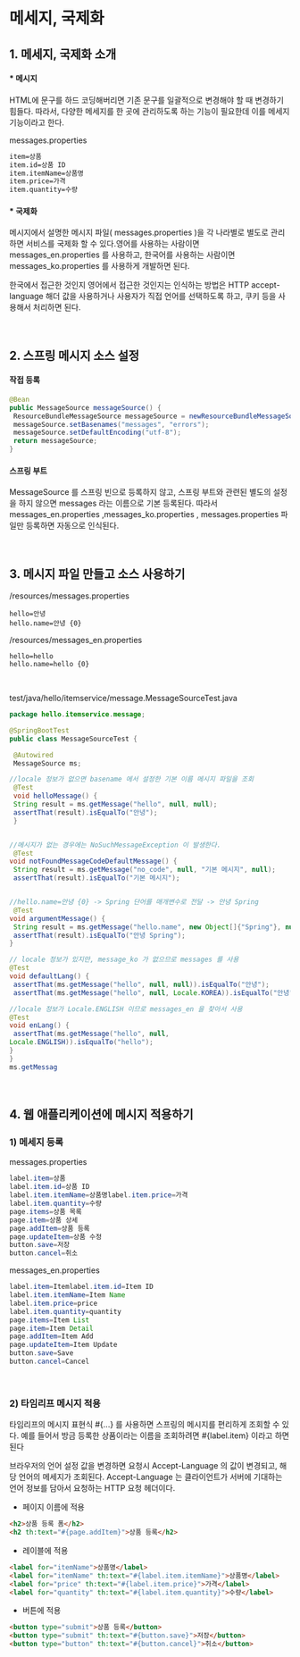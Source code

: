 # 메세지, 국제화

## 1. 메세지, 국제화 소개

#### * 메시지       
HTML에 문구를 하드 코딩해버리면 기존 문구를 일괄적으로 변경해야 할 때 변경하기 힘들다. 따라서, 다양한 메세지를 한 곳에 관리하도록 하는 기능이 필요한데 이를 메세지 기능이라고 한다.  

messages.properties

```html
item=상품
item.id=상품 ID
item.itemName=상품명
item.price=가격
item.quantity=수량
```

#### * 국제화
메시지에서 설명한 메시지 파일( messages.properties )을 각 나라별로 별도로 관리하면 서비스를
국제화 할 수 있다.영어를 사용하는 사람이면 messages_en.properties 를 사용하고,
한국어를 사용하는 사람이면 messages_ko.properties 를 사용하게 개발하면 된다.

한국에서 접근한 것인지 영어에서 접근한 것인지는 인식하는 방법은 HTTP accept-language 해더 값을
사용하거나 사용자가 직접 언어를 선택하도록 하고, 쿠키 등을 사용해서 처리하면 된다.

<br>

## 2. 스프링 메시지 소스 설정

#### 작접 등록

```java
@Bean
public MessageSource messageSource() {
 ResourceBundleMessageSource messageSource = newResourceBundleMessageSource();
 messageSource.setBasenames("messages", "errors"); 
 messageSource.setDefaultEncoding("utf-8");
 return messageSource;
}
```

#### 스프링 부트
MessageSource 를 스프링 빈으로 등록하지 않고, 스프링 부트와 관련된 별도의 설정을 하지 않으면
messages 라는 이름으로 기본 등록된다. 따라서 messages_en.properties ,messages_ko.properties , messages.properties 파일만 등록하면 자동으로 인식된다.

<br>

## 3. 메시지 파일 만들고 소스 사용하기

/resources/messages.properties
```
hello=안녕
hello.name=안녕 {0}
```

/resources/messages_en.properties
```
hello=hello
hello.name=hello {0}
```

<br>

test/java/hello/itemservice/message.MessageSourceTest.java
```java
package hello.itemservice.message;

@SpringBootTest
public class MessageSourceTest {

 @Autowired
 MessageSource ms;

//locale 정보가 없으면 basename 에서 설정한 기본 이름 메시지 파일을 조회
 @Test
 void helloMessage() {
 String result = ms.getMessage("hello", null, null);
 assertThat(result).isEqualTo("안녕");
 }


//메시지가 없는 경우에는 NoSuchMessageException 이 발생한다.
 @Test
void notFoundMessageCodeDefaultMessage() {
 String result = ms.getMessage("no_code", null, "기본 메시지", null);
 assertThat(result).isEqualTo("기본 메시지");


//hello.name=안녕 {0} -> Spring 단어를 매개변수로 전달 -> 안녕 Spring
 @Test
void argumentMessage() {
 String result = ms.getMessage("hello.name", new Object[]{"Spring"}, null);
 assertThat(result).isEqualTo("안녕 Spring");
}

// locale 정보가 있지만, message_ko 가 없으므로 messages 를 사용
@Test
void defaultLang() {
 assertThat(ms.getMessage("hello", null, null)).isEqualTo("안녕");
 assertThat(ms.getMessage("hello", null, Locale.KOREA)).isEqualTo("안녕");}

//locale 정보가 Locale.ENGLISH 이므로 messages_en 을 찾아서 사용
@Test
void enLang() {
 assertThat(ms.getMessage("hello", null,
Locale.ENGLISH)).isEqualTo("hello");
}
}
ms.getMessag
```

<br>

## 4. 웹 애플리케이션에 메시지 적용하기

### 1) 메세지 등록

messages.properties
```java
label.item=상품
label.item.id=상품 ID
label.item.itemName=상품명label.item.price=가격
label.item.quantity=수량
page.items=상품 목록
page.item=상품 상세
page.addItem=상품 등록
page.updateItem=상품 수정
button.save=저장
button.cancel=취소
```

messages_en.properties
```java
label.item=Itemlabel.item.id=Item ID
label.item.itemName=Item Name
label.item.price=price
label.item.quantity=quantity
page.items=Item List
page.item=Item Detail
page.addItem=Item Add
page.updateItem=Item Update
button.save=Save
button.cancel=Cancel
```

<br>

### 2) 타임리프 메시지 적용

타임리프의 메시지 표현식 #{...} 를 사용하면 스프링의 메시지를 편리하게 조회할 수 있다.
예를 들어서 방금 등록한 상품이라는 이름을 조회하려면 #{label.item} 이라고 하면 된다
 
브라우저의 언어 설정 값을 변경하면 요청시 Accept-Language 의 값이 변경되고, 해당 언어의 메세지가 조회된다.
Accept-Language 는 클라이언트가 서버에 기대하는 언어 정보를 담아서 요청하는 HTTP 요청 헤더이다.


* 페이지 이름에 적용
```html
<h2>상품 등록 폼</h2>
<h2 th:text="#{page.addItem}">상품 등록</h2>
```

* 레이블에 적용
```html
<label for="itemName">상품명</label>
<label for="itemName" th:text="#{label.item.itemName}">상품명</label>
<label for="price" th:text="#{label.item.price}">가격</label>
<label for="quantity" th:text="#{label.item.quantity}">수량</label>
```

* 버튼에 적용
```html
<button type="submit">상품 등록</button>
<button type="submit" th:text="#{button.save}">저장</button>
<button type="button" th:text="#{button.cancel}">취소</button>
```

<br>


